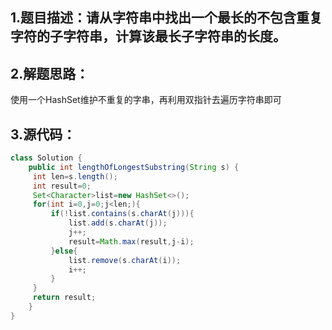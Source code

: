 ## 1.题目描述：请从字符串中找出一个最长的不包含重复字符的子字符串，计算该最长子字符串的长度。


## 2.解题思路：
使用一个HashSet维护不重复的字串，再利用双指针去遍历字符串即可

## 3.源代码：
```java
class Solution {
    public int lengthOfLongestSubstring(String s) {
     int len=s.length();
     int result=0;
     Set<Character>list=new HashSet<>();
     for(int i=0,j=0;j<len;){
         if(!list.contains(s.charAt(j))){
             list.add(s.charAt(j));
             j++;
             result=Math.max(result,j-i);
         }else{
             list.remove(s.charAt(i));
             i++;
         }
     }
     return result;
    }
}
```
